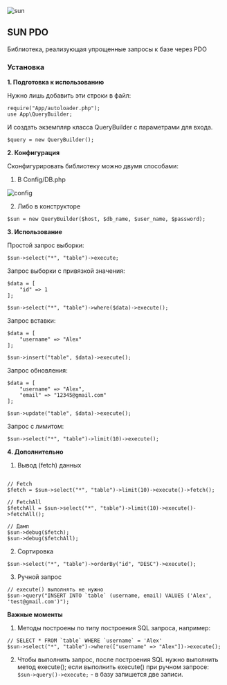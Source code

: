

![sun](http://wallup.net/wp-content/uploads/2017/03/27/400560-digital_art-minimalism-simple_background-Sun-circle-lines-orange.jpg)


## SUN PDO

Библиотека, реализующая упрощенные запросы к базе через PDO

### Установка

**1. Подготовка к использованию**

Нужно лишь добавить эти строки в файл:
```
require("App/autoloader.php");
use App\QueryBuilder;
```
И создать экземпляр класса QueryBuilder с параметрами для входа.
```
$query = new QueryBuilder();
```
**2. Конфигурация**

Сконфигурировать библиотеку можно двумя способами:
1. В Config/DB.php

![config](https://pp.userapi.com/c638529/v638529826/4ce7c/wbMhXjv9AEQ.jpg)


2. Либо в конструкторе
```
$sun = new QueryBuilder($host, $db_name, $user_name, $password);
```

**3. Использование**

Простой запрос выборки:
```
$sun->select("*", "table")->execute;
```

Запрос выборки с привязкой значения:
```
$data = [
    "id" => 1
];

$sun->select("*", "table")->where($data)->execute();
```

Запрос вставки:
```
$data = [
    "username" => "Alex"
];

$sun->insert("table", $data)->execute();
```

Запрос обновления:
```
$data = [
    "username" => "Alex",
    "email" => "12345@gmail.com"
];

$sun->update("table", $data)->execute();
```

Запрос с лимитом:

```
$sun->select("*", "table")->limit(10)->execute();
```

**4. Дополнительно**

1. Вывод (fetch) данных
```

// Fetch
$fetch = $sun->select("*", "table")->limit(10)->execute()->fetch();

// FetchAll
$fetchAll = $sun->select("*", "table")->limit(10)->execute()->fetchAll();

// Дамп
$sun->debug($fetch);
$sun->debug($fetchAll);
```

2. Сортировка

```
$sun->select("*", "table")->orderBy("id", "DESC")->execute();
```

3. Ручной запрос

```
// execute() выполнять не нужно
$sun->query("INSERT INTO `table` (username, email) VALUES ('Alex', 'test@gmail.com')");
```

**Важные моменты**
1. Методы построены по типу построения SQL запроса, например:

```
// SELECT * FROM `table` WHERE `username` = 'Alex'
$sun->select("*", "table")->where(["username" => "Alex"])->execute();
```

2. Чтобы выполнить запрос, после построения SQL нужно выполнить метод execute();
если выполнить execute() при ручном запросе: ``` $sun->query()->execute; ``` - в базу запишется две записи.
